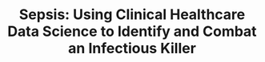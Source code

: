 ---
name: Kyle Shannon
email: kshannon@ucsd.edu
photo: assets/images/kyle-shannon.jpeg
website: https://www.kmshannon.com/
domain: A05
title: "Sepsis: Using Clinical Healthcare Data Science to Identify and Combat an Infectious Killer"
bio: "Hi 👋 I’m Kyle Shannon, as a professional in the public health and data science fields, I am dedicated to improving healthcare accessibility and enhancing patient outcomes, particularly in rural America. My journey began at UCSD, where I studied in the CogSci department as an undergraduate and discovered my passion for Data Science when it was still an emerging field (2013). I later pursued my master's degree in Data Science at UCSD, and eventually co-founded a startup focused on healthcare access. My enthusiasm lies in data science projects that directly impact patient health outcomes, and I maintain a keen interest in cognitive neuroscience and tiny ML systems. Outside of work, you can find me on a tennis court or delighting in the ambiance of a cozy cafe while tackling projects."
description: "Students will explore the world of inpatient ICU care by examining severe infection management and detection using the MIMIC dataset, a comprehensive, publicly available database of de-identified ICU patient data. This project will familiarize participants with healthcare data nuances and the critical role EHRs play in clinical decision-making. Through this experience, students will gain insights into the broader context of clinical decision-making and public health, learning to leverage EHRs and clinical data science for developing potential products, reports, and or health policies. They will better understand the US healthcare system, ICU operations, and the decision-making process for complex infectious cases like sepsis. By studying the work of multidisciplinary teams, students will gain a deeper understanding of intricate ICU cases and the patients' journeys through this challenging healthcare landscape. Additionally, they will appreciate the complexities of conducting data science in a demanding environment."
summer: "The following are recommended summer domain readings and tasks. Getting through some or all of these, especially if you are a bit unfamiliar with the domain, would be a good idea. And help you to hit the ground running in the fall. I will be available during the summer to meet with you as a group once or twice if you wish.

On my capstone website, I will make available all material for the Fall, and put a notation by the items I think would be good candidates to begin with over the summer.
For clarity, during the summer, the three areas I recommend focusing on would be:
<ul>
<li>Familiarizing yourself with EHR data</li>
<li>Learning about the MIMIC dataset</li>
<li>Beginning to understand a bit more about clinical critical care in an ICU</li>
</ul>
"
oldstudent: nan
prerequisites: "These are not suggested prereqs, but if students have had these classes they will have an edge on the domain side. I just wanted to point out them to students.
<ul>
<li>BILD 26. Human Physiology (4)</li>
<li>USP 143. The US Health-Care System (4)</li>
<li>FMPH 101. Epidemiology (4)</li>
<li>FMPH 102. Biostatistics in Public Health (4)</li>
<li>BICD 140. Immunology (4)</li>
<li>BIEB 152. Evolution of Infectious Diseases (4)</li>
</ul>"

time: Thursday 1:30-2:30PM, In-Person 📍 HDSI 138
style: "My goal is to create a capstone experience that emulates a practical job setting, guiding students in effectively interacting with managers and data science leads, asking relevant questions, and fulfilling their responsibilities. I may assume various roles (e.g., DS lead, stakeholder, hospital admin, manager) to offer diverse perspectives. I incorporate a business angle to discuss the project's broader context, encouraging students to envision their work in scenarios such as product development or hospital consultancy. This approach helps them grasp real-world applications and develop a compelling narrative for their projects.

I prioritize accessibility for my students throughout the week, for example, via Discord, and may involve domain experts for them to interview and learn from professionals in ICUs and EHR data. This context adds valuable insight and humanizes the data/system. I often hold informal meetings with my students over coffee to discuss progress and answer questions. Occasionally, I expect them to provide progress reports and mini-presentations, simulating a real-world organizational experience."

seats: 8
tag: Bio
---